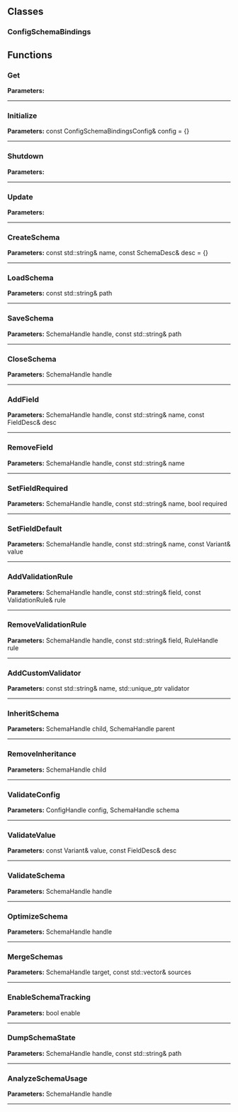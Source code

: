 
## Classes

### ConfigSchemaBindings




## Functions

### Get



**Parameters:** 

---

### Initialize



**Parameters:** const ConfigSchemaBindingsConfig& config = {}

---

### Shutdown



**Parameters:** 

---

### Update



**Parameters:** 

---

### CreateSchema



**Parameters:** const std::string& name, const SchemaDesc& desc = {}

---

### LoadSchema



**Parameters:** const std::string& path

---

### SaveSchema



**Parameters:** SchemaHandle handle, const std::string& path

---

### CloseSchema



**Parameters:** SchemaHandle handle

---

### AddField



**Parameters:** SchemaHandle handle, const std::string& name, const FieldDesc& desc

---

### RemoveField



**Parameters:** SchemaHandle handle, const std::string& name

---

### SetFieldRequired



**Parameters:** SchemaHandle handle, const std::string& name, bool required

---

### SetFieldDefault



**Parameters:** SchemaHandle handle, const std::string& name, const Variant& value

---

### AddValidationRule



**Parameters:** SchemaHandle handle, const std::string& field, const ValidationRule& rule

---

### RemoveValidationRule



**Parameters:** SchemaHandle handle, const std::string& field, RuleHandle rule

---

### AddCustomValidator



**Parameters:** const std::string& name, std::unique_ptr<ICustomValidator> validator

---

### InheritSchema



**Parameters:** SchemaHandle child, SchemaHandle parent

---

### RemoveInheritance



**Parameters:** SchemaHandle child

---

### ValidateConfig



**Parameters:** ConfigHandle config, SchemaHandle schema

---

### ValidateValue



**Parameters:** const Variant& value, const FieldDesc& desc

---

### ValidateSchema



**Parameters:** SchemaHandle handle

---

### OptimizeSchema



**Parameters:** SchemaHandle handle

---

### MergeSchemas



**Parameters:** SchemaHandle target, const std::vector<SchemaHandle>& sources

---

### EnableSchemaTracking



**Parameters:** bool enable

---

### DumpSchemaState



**Parameters:** SchemaHandle handle, const std::string& path

---

### AnalyzeSchemaUsage



**Parameters:** SchemaHandle handle

---

